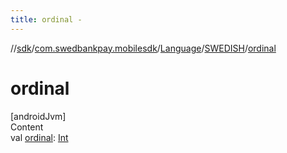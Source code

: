 ```yaml
---
title: ordinal -
---
```

//[sdk](../../../../index)/[com.swedbankpay.mobilesdk](../../index)/[Language](../index)/[SWEDISH](index)/[ordinal](ordinal)



# ordinal  
[androidJvm]  
Content  
val [ordinal](ordinal): [Int](https://kotlinlang.org/api/latest/jvm/stdlib/kotlin/-int/index.html)  




